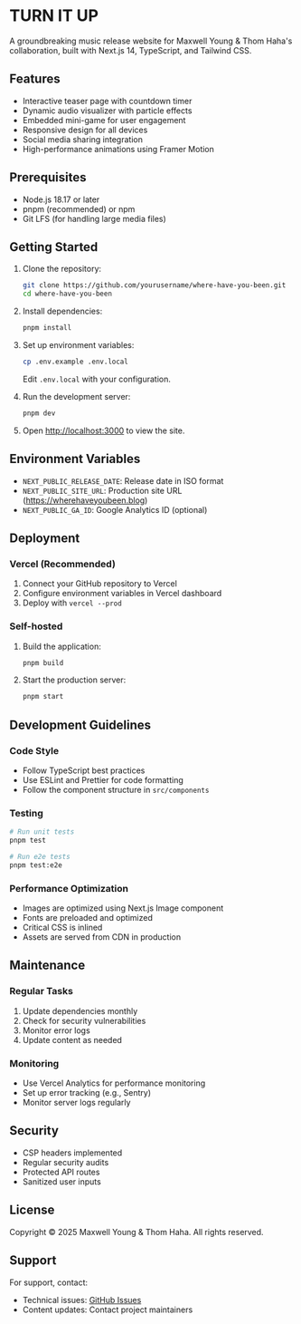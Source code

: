 # TURN IT UP

A groundbreaking music release website for Maxwell Young & Thom Haha's collaboration, built with Next.js 14, TypeScript, and Tailwind CSS.

## Features

- Interactive teaser page with countdown timer
- Dynamic audio visualizer with particle effects
- Embedded mini-game for user engagement
- Responsive design for all devices
- Social media sharing integration
- High-performance animations using Framer Motion

## Prerequisites

- Node.js 18.17 or later
- pnpm (recommended) or npm
- Git LFS (for handling large media files)

## Getting Started

1. Clone the repository:

   ```bash
   git clone https://github.com/yourusername/where-have-you-been.git
   cd where-have-you-been
   ```

2. Install dependencies:

   ```bash
   pnpm install
   ```

3. Set up environment variables:

   ```bash
   cp .env.example .env.local
   ```

   Edit `.env.local` with your configuration.

4. Run the development server:

   ```bash
   pnpm dev
   ```

5. Open [http://localhost:3000](http://localhost:3000) to view the site.

## Environment Variables

- `NEXT_PUBLIC_RELEASE_DATE`: Release date in ISO format
- `NEXT_PUBLIC_SITE_URL`: Production site URL (https://wherehaveyoubeen.blog)
- `NEXT_PUBLIC_GA_ID`: Google Analytics ID (optional)

## Deployment

### Vercel (Recommended)

1. Connect your GitHub repository to Vercel
2. Configure environment variables in Vercel dashboard
3. Deploy with `vercel --prod`

### Self-hosted

1. Build the application:

   ```bash
   pnpm build
   ```

2. Start the production server:
   ```bash
   pnpm start
   ```

## Development Guidelines

### Code Style

- Follow TypeScript best practices
- Use ESLint and Prettier for code formatting
- Follow the component structure in `src/components`

### Testing

```bash
# Run unit tests
pnpm test

# Run e2e tests
pnpm test:e2e
```

### Performance Optimization

- Images are optimized using Next.js Image component
- Fonts are preloaded and optimized
- Critical CSS is inlined
- Assets are served from CDN in production

## Maintenance

### Regular Tasks

1. Update dependencies monthly
2. Check for security vulnerabilities
3. Monitor error logs
4. Update content as needed

### Monitoring

- Use Vercel Analytics for performance monitoring
- Set up error tracking (e.g., Sentry)
- Monitor server logs regularly

## Security

- CSP headers implemented
- Regular security audits
- Protected API routes
- Sanitized user inputs

## License

Copyright © 2025 Maxwell Young & Thom Haha. All rights reserved.

## Support

For support, contact:

- Technical issues: [GitHub Issues](https://github.com/yourusername/where-have-you-been/issues)
- Content updates: Contact project maintainers
